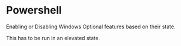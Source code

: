 # Powershell
Enabling or Disabling Windows Optional features based on their state.

This has to be run in an elevated state. 
